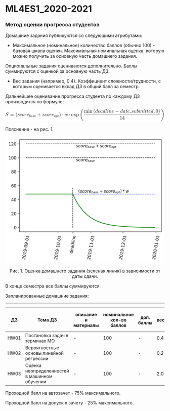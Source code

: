 # ML4ES1_2020-2021
### Метод оценки прогресса студентов

Домашние задания публикуются со следующими атрибутами:

- Максимальное (номинальное) количество баллов (обычно 100) - базовая шкала оценки. Максимальная номинальная оценка, которую можно получить за основную часть домашнего задания.

Опциональные задания оцениваются дополнительно. Баллы суммируются с оценкой за основную часть ДЗ.

- Вес задания (например, 0.4). Коэффициент сложности/трудности, с которым оценивается вклад ДЗ в общий балл за семестр.

Дальнейшее оценивание прогресса студента по каждому ДЗ производится по формуле:

<p align='center'>
    <img src="./img/formula.svg" />
</p>

Пояснение - на рис. 1.

![](./img/scoring.png)

<p align="center">Рис. 1. Оценка домашнего задания (зеленая линия) в зависимости от даты сдачи.</p>



В конце семестра все баллы суммируются.

Запланированные домашние задания:

-------
| ДЗ | Тема ДЗ | описание и материалы | номинальное кол-во баллов | доп. баллы | вес | макс. возможный взвешенный балл |
| -- | ------- | -------------------- | ------------------------- | ---------- | --- | ------------------------------- |
| HW01 | Постановка задач в терминах МО | - | 100 | - | 0.4  | 40 |
| HW02 | Вероятностные основы линейной регрессии | - | 100 | - | 0.2  | 20 |
| HW03 | Оценка неопределенностей в машинном обучении | - | 100 | - | 2.0 | 200 |

Проходной балл на автозачет - 75% максимального.

Проходной балл на допуск к зачету - 25% максимального.